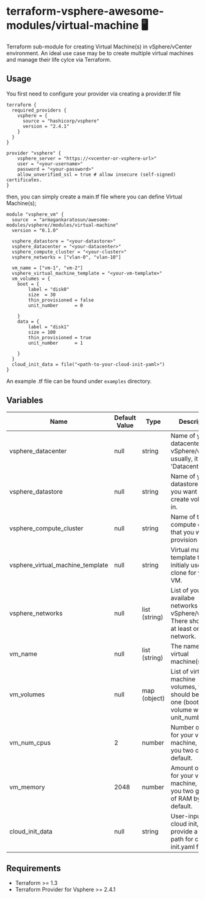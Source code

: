 # terraform-vsphere-awesome-modules/virtual-machine 🖥️

Terraform sub-module for creating Virtual Machine(s) in vSphere/vCenter environment. An ideal use case may be to create multiple virtual machines and manage their life cylce via Terraform.

## Usage

You first need to configure your provider via creating a provider.tf file

```
terraform {
  required_providers {
    vsphere = {
      source = "hashicorp/vsphere"
      version = "2.4.1"
    }
  }
}

provider "vsphere" {
    vsphere_server = "https://<vcenter-or-vsphere-url>"
    user = "<your-username>"
    password = "<your-password>"
    allow_unverified_ssl = true # allow insecure (self-signed) certificates.
}
```
then, you can simply create a main.tf file where you can define Virtual Machine(s);

```
module "vsphere_vm" {
  source  = "armagankaratosun/awesome-modules/vsphere//modules/virtual-machine"
  version = "0.1.0"

  vsphere_datastore = "<your-datastore>"
  vsphere_datacenter = "<your-datacenter>"
  vsphere_compute_cluster = "<your-cluster>"
  vsphere_networks = ["vlan-0", "vlan-10"]
  
  vm_name = ["vm-1", "vm-2"]
  vsphere_virtual_machine_template = "<your-vm-template>"
  vm_volumes = {
    boot = {
        label = "disk0"
        size  = 30
        thin_provisioned = false
        unit_number      = 0

    }
    data = {
        label = "disk1"
        size = 100
        thin_provisioned = true
        unit_number      = 1

    }
  }
  cloud_init_data = file("<path-to-your-cloud-init-yaml>")
}
```
An example .tf file can be found under `examples` directory.


## Variables

| Name                              | Default Value                | Type   | Description                                    |
|-----------------------------------|------------------------------|--------|------------------------------------------------|
| vsphere_datacenter                | null                         | string         | Name of your datacenter in vSphere/vCenter, usually, it is 'Datacenter                                                                             |
| vsphere_datastore                 | null                         | string         | Name of your datastore that you want to create volumes in.                                                                                         |
| vsphere_compute_cluster           | null                         | string         | Name of the compute cluster that you want to provision VMs.                                                                                        |
| vsphere_virtual_machine_template  | null                         | string         | Virtual machine template that you initialy use to clone for your VM.                                                                               |
| vsphere_networks                  | null                         | list (string)  | List of your availabe networks in vSphere/vCenter. There should be at least one network.                                                           |
| vm_name                           | null                         | list (string)  | The name of the virtual machine(s)                                                                                                                 |
| vm_volumes                        | null                         | map  (object)  | List of virtual machine volumes, there should be at least one (boot) volume with unit_number = 0.                                                  |
| vm_num_cpus                       | 2                            | number         | Number of cores for your virtual machine, gives you two cores by default.                                                                          |
| vm_memory                         | 2048                         | number         | Amount of RAM for your virtual machine, gives you two gigabyte of RAM by default.                                                                  |
| cloud_init_data                   | null                         | string         | User-input for cloud init, provide a full path for cloud-init.yaml file.                                                                           |

## Requirements

* Terraform >= 1.3
* Terraform Provider for Vsphere >= 2.4.1
